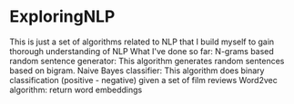 # ExploringNLP
This is just a set of algorithms related to NLP that I build myself to gain thorough understanding of NLP
What I've done so far:
  N-grams based random sentence generator: This algorithm generates random sentences based on bigram.
  Naive Bayes classifier: This algorithm does binary classification (positive - negative) given a set of film reviews
  Word2vec algorithm: return word embeddings
